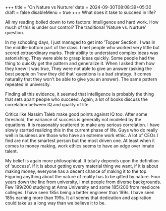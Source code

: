 +++
title = 'On Nature vs Nurture'
date = 2024-09-30T08:08:39+05:30
draft = false
disableMenu = true
+++
What does it take to succeed in life?

All my reading boiled down to two factors: intelligence and hard work.
How much of this is under our control? The traditional 'Nature vs. Nurture' question.

In my schooling days, I just managed to get into 'Topper Section'. I was in the middle-bottom part of the class.
I met people who worked very little but scored extraordinary marks. Their ability to understand complex ideas was astonishing.
They were able to grasp ideas quickly. Some people had the thing to quickly get the pattern and generalize it. When I asked them how they knew it was true,
They were not able to give an answer (asking the best people on 'how they did that' questions is a bad strategy. It comes naturally that they won't be able to give you an answer). The same pattern repeated in university.

Finding all this evidence, it seemed that intelligence is probably the thing that sets apart people who succeed. Again, a lot of books discuss the correlation between IQ and quality of life.

Critics like Nassim Taleb make good points against IQ too. After some threshold, the variance of success is generally not modeled by the equations. It is reasonably scattered to make any serious correlation. I have slowly started realizing this in the current phase of life. Guys who do really well in business are those who have an extreme work ethic.
A lot of CEOs I find are not the smartest person but the most driven one. At least when it comes to money making, work ethics seems to have an edge over innate talent.

My belief is again more philosophical. It totally depends upon the definition of 'success'. If it is about getting every material thing we want, if it is about making money, everyone has a decent chance of making it to the top.
Figuring anything about the nature of reality has to be gifted by nature. Four years down the line from university, I met people from diverse backgrounds. Few 199/200 studying at Anna University and some 185/200 from mediocre colleges. I have seen 185s being a better engineer than 199s. I have seen 185s earning more than 199s.
It all seems that dedication and aspiration could take us a long way than we believe it to be.